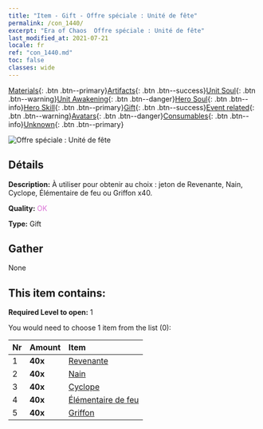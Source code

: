 ```yaml
---
title: "Item - Gift - Offre spéciale : Unité de fête"
permalink: /con_1440/
excerpt: "Era of Chaos  Offre spéciale : Unité de fête"
last_modified_at: 2021-07-21
locale: fr
ref: "con_1440.md"
toc: false
classes: wide
---
```

 [Materials](/ItemsFR/){: .btn .btn--primary}[Artifacts](/ItemsFR/Artifacts/){: .btn .btn--success}[Unit Soul](/ItemsFR/UnitSoul/){: .btn .btn--warning}[Unit Awakening](/ItemsFR/UnitAwakening/){: .btn .btn--danger}[Hero Soul](/ItemsFR/HeroSoul/){: .btn .btn--info}[Hero Skill](/ItemsFR/HeroSkill/){: .btn .btn--primary}[Gift](/ItemsFR/Gift/){: .btn .btn--success}[Event related](/ItemsFR/Events/){: .btn .btn--warning}[Avatars](/ItemsFR/Avatars/){: .btn .btn--danger}[Consumables](/ItemsFR/Consumables/){: .btn .btn--info}[Unknown](/ItemsFR/Unknown/){: .btn .btn--primary}

 ![Offre spéciale : Unité de fête](/images/t/i_907054.png)

## Détails
 **Description:** À utiliser pour obtenir au choix : jeton de Revenante, Nain, Cyclope, Élémentaire de feu ou Griffon x40.

 **Quality:** <span style="color: #DA70D6">OK</span>

 **Type:** Gift

## Gather

  None

## This item contains:

 **Required Level to open:** 1

 You would need to choose 1 item from the list (0):

  | Nr | Amount |     Item    |
  |:---|:-------|:------------|
  | 1 |  **40x** | [Revenante](/ItemsFR/unt_210/) |  | 
  | 2 |  **40x** | [Nain](/ItemsFR/unt_200/) |  | 
  | 3 |  **40x** | [Cyclope](/ItemsFR/unt_222/) |  | 
  | 4 |  **40x** | [Élémentaire de feu](/ItemsFR/unt_265/) |  | 
  | 5 |  **40x** | [Griffon](/ItemsFR/unt_192/) |  | 
